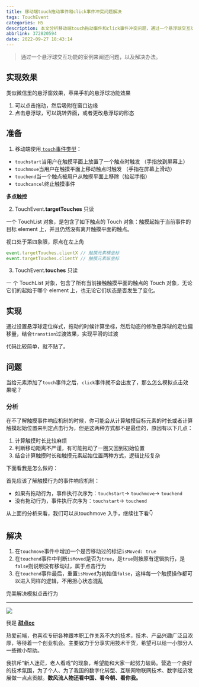 ```yaml
---
title: 移动端touch拖动事件和click事件冲突问题解决
tags: TouchEvent
categories: H5
description: 本文分析移动端touch拖动事件和click事件冲突问题，通过一个悬浮球交互功能的案例来讲解，以及问题的解决办法。
abbrlink: 372820594
date: 2022-09-27 18:43:14
---
```


> 通过一个悬浮球交互功能的案例来阐述问题，以及解决办法。


## 实现效果

类似微信里的悬浮窗效果，苹果手机的悬浮球功能效果

1. 可以点击拖动，然后吸附在窗口边缘
2. 点击悬浮球，可以跳转界面，或者更改悬浮球的形态


## 准备

1. 移动端使用[ `touch`事件类型](https://developer.mozilla.org/zh-CN/docs/Web/API/TouchEvent)：
- `touchstart`当用户在触摸平面上放置了一个触点时触发 （手指放到屏幕上）
- `touchmove`当用户在触摸平面上移动触点时触发 （手指在屏幕上滑动）
- `touchend`当一个触点被用户从触摸平面上移除（抬起手指）
- `touchcancel`终止触摸事件

**多点触控**

2. TouchEvent.**targetTouches** 只读

一个 TouchList 对象，是包含了如下触点的 Touch 对象：触摸起始于当前事件的目标 element 上，并且仍然没有离开触摸平面的触点。

视口处于第四象限，原点在左上角

```javascript
event.targetTouches.clientX // 触摸元素横坐标
event.targetTouches.clientY // 触摸元素纵坐标
```

3. TouchEvent.**touches** 只读

一 个 TouchList 对象，包含了所有当前接触触摸平面的触点的 Touch 对象，无论它们的起始于哪个 element 上，也无论它们状态是否发生了变化。

## 实现

通过设置悬浮球定位样式，拖动的时候计算坐标，然后动态的修改悬浮球的定位偏移量，结合`transtion`过渡效果，实现平滑的过渡

代码比较简单，就不贴了。

## 问题

当给元素添加了`touch`事件之后，`click`事件就不会出发了，那么怎么模拟点击效果呢？

### 分析

在不了解触摸事件响应机制的时候，你可能会从计算触摸目标元素的时长或者计算触摸起始位置来判定点击行为，但是这两种方式都不是最佳的，原因有以下几点：

1. 计算触摸时长比较麻烦
2. 判断移动距离不严谨，有可能拖动了一圈又回到初始位置
3. 结合计算触摸时长和触摸元素起始位置两种方式，逻辑比较复杂

下面看我是怎么做的：

首先应该了解触摸行为的事件响应机制：

- 如果有拖动行为，事件执行次序为：`touchstart`-> `touchmove`-> `touchend`
- 没有拖动行为，事件执行次序为：`touchstart`-> `touchend`

从上面的分析来看，我们可以从touchmove 入手，继续往下看👇

## 解决

1. 在`touchmove`事件中增加一个是否移动过的标记`isMoved: true`
2. 在`touchend`事件中判断`isMoved`是否为`true`，是`true`则按原有逻辑执行，是`false`则说明没有移动过，属于点击行为
3. 在`touchend`事件最后，重置`isMoved`为初始值`false`，这样每一个触摸操作都可以进入同样的逻辑，不用担心状态混乱

完美解决模拟点击行为

---


![](https://cdn.jsdelivr.net/gh/all-smile/nav@1.0.7/static/images/wind_girl.webp)


我是 [**甜点cc**](https://blog.i-xiao.space/)

热爱前端，也喜欢专研各种跟本职工作关系不大的技术，技术、产品兴趣广泛且浓厚，等待着一个创业机会。主要致力于分享实用技术干货，希望可以给一小部分人一些微小帮助。

我排斥“新人迷茫，老人看戏”的现象，希望能和大家一起努力破局。营造一个良好的技术氛围，为了个人、为了我国的数字化转型、互联网物联网技术、数字经济发展做一点点贡献。**数风流人物还看中国、看今朝、看你我。**